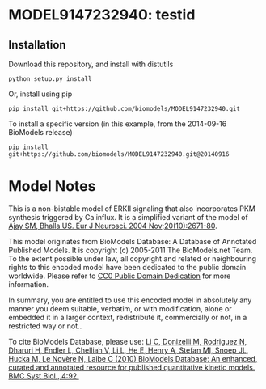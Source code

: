 # MODEL9147232940: testid

## Installation

Download this repository, and install with distutils

`python setup.py install`

Or, install using pip

`pip install git+https://github.com/biomodels/MODEL9147232940.git`

To install a specific version (in this example, from the 2014-09-16 BioModels release)

`pip install git+https://github.com/biomodels/MODEL9147232940.git@20140916`


# Model Notes
This is a non-bistable model of ERKII signaling that also incorporates PKM
synthesis triggered by Ca influx. It is a simplified variant of the model of
<a href = "http://www.ncbi.nlm.nih.gov/entrez/query.fcgi?db=pubmed&cmd=Retriev
e&dopt=AbstractPlus&list_uids=15548210&query_hl=2&itool=pubmed_docsum">Ajay
SM, Bhalla US. Eur J Neurosci. 2004 Nov;20(10):2671-80</a>.

This model originates from BioModels Database: A Database of Annotated
Published Models. It is copyright (c) 2005-2011 The BioModels.net Team.  
To the extent possible under law, all copyright and related or neighbouring
rights to this encoded model have been dedicated to the public domain
worldwide. Please refer to [CC0 Public Domain
Dedication](http://creativecommons.org/publicdomain/zero/1.0/) for more
information.

In summary, you are entitled to use this encoded model in absolutely any
manner you deem suitable, verbatim, or with modification, alone or embedded it
in a larger context, redistribute it, commercially or not, in a restricted way
or not..  
  
To cite BioModels Database, please use: [Li C, Donizelli M, Rodriguez N,
Dharuri H, Endler L, Chelliah V, Li L, He E, Henry A, Stefan MI, Snoep JL,
Hucka M, Le Novère N, Laibe C (2010) BioModels Database: An enhanced, curated
and annotated resource for published quantitative kinetic models. BMC Syst
Biol., 4:92.](http://www.ncbi.nlm.nih.gov/pubmed/20587024)


